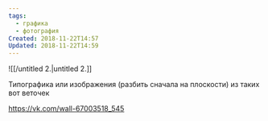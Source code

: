 ```yaml
---
tags:
  - графика
  - фотография
Created: 2018-11-22T14:57
Updated: 2018-11-22T14:59
---
```

![[/untitled 2.|untitled 2.]]

Типографика или изображения (разбить сначала на плоскости) из таких вот веточек

https://vk.com/wall-67003518_545